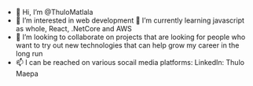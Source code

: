 - 👋 Hi, I’m @ThuloMatlala
- 👀 I’m interested in web development
🌱 I’m currently learning javascript as whole, React, .NetCore and AWS
- 💞️ I’m looking to collaborate on projects that are looking for people who want to try out new technologies that can help grow my career in the long run
- 📫 I can be reached on various socail media platforms:
    LinkedIn: Thulo Maepa 
